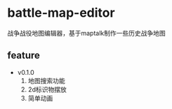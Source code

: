 # battle-map-editor
战争战役地图编辑器，基于maptalk制作一些历史战争地图

## feature
* v0.1.0
   1. 地图搜索功能
   1. 2d标识物摆放
   1. 简单动画
